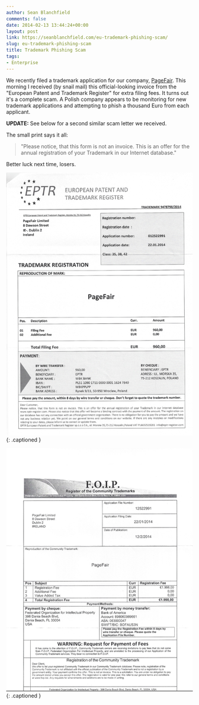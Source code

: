```yaml
---
author: Sean Blanchfield
comments: false
date: 2014-02-13 13:44:24+00:00
layout: post
link: https://seanblanchfield.com/eu-trademark-phishing-scam/
slug: eu-trademark-phishing-scam
title: Trademark Phishing Scam
tags:
- Enterprise
---
```


We recently filed a trademark application for our company, [PageFair](http://pagefair.com). This morning I received (by snail mail) this official-looking invoice from the "European Patent and Trademark Register" for extra filing fees. It turns out it's a complete scam. A Polish company appears to be monitoring for new trademark applications and attempting to phish a thousand Euro from each applicant.

<!-- more -->

**UPDATE:** See below for a second similar scam letter we received.

The small print says it all:

> "Please notice, that this form is not an invoice. This is an offer for the annual registration of your Trademark in our Internet database."

Better luck next time, losers.

![This scam letter is apparently from Poland, attempting to trick €1000 out of companies. The actual promise is only that the trademark will be listed on their special database.](/images/2014/02/trademark-scam.jpg){: .captioned }

![This one is apparently based in the US. A simple attempt to trick €2000 out of unwary companies.](/images/2014/02/Screen-Shot-2014-03-03-at-10.54.32.png){: .captioned }